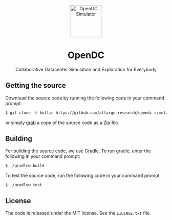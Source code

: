 <p align="center">
  <img src="https://opendc.ewi.tudelft.nl/img/logo.png" width="100" alt="OpenDC Simulator">
</p>
<h1 align="center">OpenDC</h1>
<p align="center">
Collaborative Datacenter Simulation and Exploration for Everybody
</p>

## Getting the source
Download the source code by running the following code in your command prompt:
```sh
$ git clone -b kotlin https://github.com/atlarge-research/opendc-simulator.git
```
or simply [grab](https://github.com/atlarge-research/opendc-simulator/archive/kotlin.zip) a copy of the source code as a Zip file.

## Building
For building the source code, we use Gradle. To run gradle, enter the following
in your command prompt:
```sh
$ ./gradlew build
```
To test the source code, run the following code in your command prompt
```
$ ./gradlew test
```

## License
The code is released under the MIT license. See the `LICENSE.txt` file.
